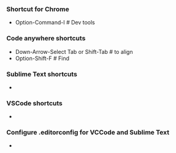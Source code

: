 
### Shortcut for Chrome

- Option-Command-I                     # Dev tools

### Code anywhere shortcuts

- Down-Arrow-Select Tab or Shift-Tab   # to align 
- Option-Shift-F                       # Find

### Sublime Text shortcuts

-

### VSCode shortcuts

-

### Configure .editorconfig for VCCode and Sublime Text

- 